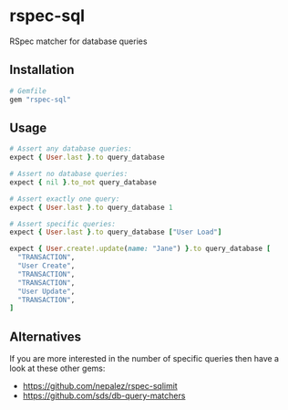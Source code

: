 # rspec-sql

RSpec matcher for database queries

## Installation

```rb
# Gemfile
gem "rspec-sql"
```

## Usage

```rb
# Assert any database queries:
expect { User.last }.to query_database

# Assert no database queries:
expect { nil }.to_not query_database

# Assert exactly one query:
expect { User.last }.to query_database 1

# Assert specific queries:
expect { User.last }.to query_database ["User Load"]

expect { User.create!.update(name: "Jane") }.to query_database [
  "TRANSACTION",
  "User Create",
  "TRANSACTION",
  "TRANSACTION",
  "User Update",
  "TRANSACTION",
]
```

## Alternatives

If you are more interested in the number of specific queries then have a look
at these other gems:

- https://github.com/nepalez/rspec-sqlimit
- https://github.com/sds/db-query-matchers
